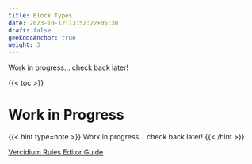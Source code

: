 ```yaml
---
title: Block Types
date: 2023-10-12T13:52:22+05:30
draft: false
geekdocAnchor: true
weight: 3
---
```


Work in progress... check back later!

{{< toc >}}

# Work in Progress

{{< hint type=note >}}
Work in progress... check back later!
{{< /hint >}}

[Vercidium Rules Editor Guide](https://vercidium.com/blog/battlefield-2042-portal-rules-editor-guide/)
